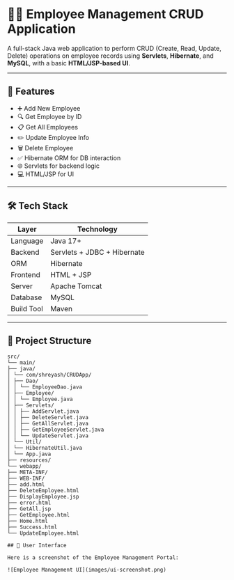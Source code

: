 # 🧑‍💼 Employee Management CRUD Application

A full-stack Java web application to perform CRUD (Create, Read, Update, Delete) operations on employee records using **Servlets**, **Hibernate**, and **MySQL**, with a basic **HTML/JSP-based UI**.

---

## 🚀 Features

- ➕ Add New Employee
- 🔍 Get Employee by ID
- 📋 Get All Employees
- ✏️ Update Employee Info
- 🗑️ Delete Employee
- ✅ Hibernate ORM for DB interaction
- 🌐 Servlets for backend logic
- 💻 HTML/JSP for UI

---

## 🛠️ Tech Stack

| Layer       | Technology         |
|-------------|--------------------|
| Language    | Java 17+           |
| Backend     | Servlets + JDBC + Hibernate |
| ORM         | Hibernate          |
| Frontend    | HTML + JSP         |
| Server      | Apache Tomcat      |
| Database    | MySQL              |
| Build Tool  | Maven              |

---

## 📁 Project Structure
 ``` 
src/
└── main/
├── java/
│ └── com/shreyash/CRUDApp/
│ ├── Dao/
│ │ └── EmployeeDao.java
│ ├── Employee/
│ │ └── Employee.java
│ ├── Servlets/
│ │ ├── AddServlet.java
│ │ ├── DeleteServlet.java
│ │ ├── GetAllServlet.java
│ │ ├── GetEmployeeServlet.java
│ │ └── UpdateServlet.java
│ └── Util/
│ └── HibernateUtil.java
│ └── App.java
├── resources/
└── webapp/
├── META-INF/
├── WEB-INF/
├── add.html
├── DeleteEmployee.html
├── DisplayEmployee.jsp
├── error.html
├── GetAll.jsp
├── GetEmployee.html
├── Home.html
├── Success.html
└── UpdateEmployee.html

## 🎨 User Interface

Here is a screenshot of the Employee Management Portal:

![Employee Management UI](images/ui-screenshot.png)

